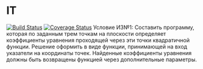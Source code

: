 # IT
[![Build Status](https://travis-ci.com/iamanthonytintul/IT.svg?token=33E1EnKihPZmHzyAHxhy&branch=it1)](https://travis-ci.com/iamanthonytintul/IT)
[![Coverage Status](https://coveralls.io/repos/github/iamanthonytintul/IT/badge.svg?branch=master)](https://coveralls.io/github/iamanthonytintul/IT?branch=master)
Условие ИЗ№1:
Составить программу, которая по заданным трем точкам на плоскости определяет коэффициенты уравнения проходящей через эти точки квадратичной функции. Решение оформить в виде функции, принимающей на вход указатели на координаты точек. Найденные коэффициенты уравнения должны быть возвращены функцией через дополнительные параметры.
